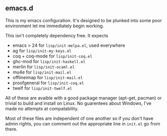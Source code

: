 ## emacs.d

This is my emacs configuration. It's designed to be plunked into some poor
environment let me immediately begin working.

This isn't completely dependency free. It expects

 - emacs > 24     for `lisp/init-melpa.el`, used everywhere
 - ag             for `lisp/init-my-keys.el`
 - coq + coq-mode for `lisp/init-coq.el`
 - ghc-mod        for `lisp/init-haskell.el`
 - merlin         for `lisp/init-ocaml.el`
 - mu4e           for `lisp/init-mail.el`
 - offlineimap    for `lisp/init-mail.el`
 - proofgeneral   for `lisp/init-coq.el`
 - twelf          for `lisp/init-twelf.el`

All of these are avaible with a good package manager (apt-get, pacman) or
trivial to build and install on Linux. No guarentees about Windows, I've made
no attempts at compatability.

Most of these files are independent of one another so if you don't
have admin rights, you can comment out the appropriate line in `init.el`
go from there.
